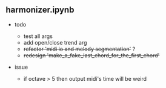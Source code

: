 ## harmonizer.ipynb
- todo
  - test all args
  - add open/close trend arg
  - ~~refactor 'midi io and melody segmentation'~~ ?
  - ~~redesign 'make_a_fake_last_chord_for_the_first_chord'~~

- issue
  - if octave > 5 then output midi's time will be weird